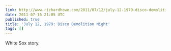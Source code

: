 ```yaml
---
link: http://www.richardhowe.com/2011/07/12/july-12-1979-disco-demolition-night/
date: 2011-07-16 21:05 UTC
published: true
title: 'July 12, 1979: Disco Demolition Night'
tags: []
---
```


White Sox story.

